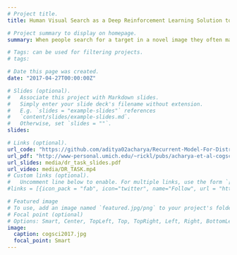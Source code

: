 ```yaml
---
# Project title.
title: Human Visual Search as a Deep Reinforcement Learning Solution to a POMDP

# Project summary to display on homepage.
summary: When people search for a target in a novel image they often make use of eye movements to bring the relatively high acuity fovea to bear on areas of interest. The strategies that control these eye movements for visual search have been of substantial scientific interest. In the current article we report a new computational model that shows how strategies for visual search are an emergent consequence of perceptual/motor constraints and approximately optimal strategies. The model solves a Partially Observable Markov Decision Process (POMDP) using deep Q-learning to acquire strategies that optimise the tradeoff between speed and accuracy. Results are reported for the Distractor-ratio task.

# Tags: can be used for filtering projects.
# tags:

# Date this page was created.
date: "2017-04-27T00:00:00Z"

# Slides (optional).
#   Associate this project with Markdown slides.
#   Simply enter your slide deck's filename without extension.
#   E.g. `slides = "example-slides"` references 
#   `content/slides/example-slides.md`.
#   Otherwise, set `slides = ""`.
slides:

# Links (optional).
url_code: "https://github.com/aditya02acharya/Recurrent-Model-For-Distractor-Ratio"
url_pdf: "http://www-personal.umich.edu/~rickl/pubs/acharya-et-al-cogsci17.pdf"
url_slides: media/dr_task_slides.pdf
url_video: media/DR_TASK.mp4
# Custom links (optional).
#   Uncomment line below to enable. For multiple links, use the form `[{...}, {...}, {...}]`.
#links = [{icon_pack = "fab", icon="twitter", name="Follow", url = "https://twitter.com/georgecushen"}]

# Featured image
# To use, add an image named `featured.jpg/png` to your project's folder. 
# Focal point (optional)
# Options: Smart, Center, TopLeft, Top, TopRight, Left, Right, BottomLeft, Bottom, BottomRight
image:
  caption: cogsci2017.jpg
  focal_point: Smart
---
```

